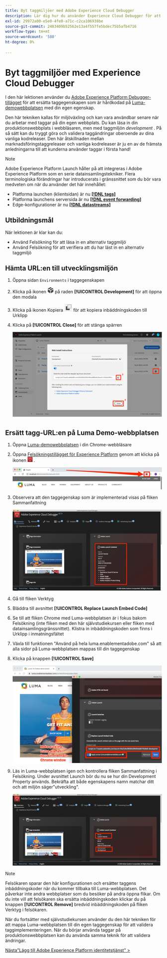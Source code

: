 ```yaml
---
title: Byt taggmiljöer med Adobe Experience Cloud Debugger
description: Lär dig hur du använder Experience Cloud Debugger för att läsa in olika inbäddningskoder för taggar. Den här lektionen är en del av självstudiekursen Implementera Experience Cloud på webbplatser.
exl-id: 29972a00-e5e0-4fe0-a71c-c2ca106938be
source-git-commit: 2483409b52562e13a4f557fe5bdec75b5afb4716
workflow-type: tm+mt
source-wordcount: '580'
ht-degree: 0%

---
```


# Byt taggmiljöer med Experience Cloud Debugger

I den här lektionen använder du [Adobe Experience Platform Debugger-tillägget](https://chromewebstore.google.com/detail/adobe-experience-platform/bfnnokhpnncpkdmbokanobigaccjkpob) för att ersätta taggegenskapen som är hårdkodad på [Luma-demowebbplatsen](https://luma.enablementadobe.com/content/luma/us/en.html) med din egen egenskap.

Den här tekniken kallas för miljöväxling och kan vara användbar senare när du arbetar med taggar på din egen webbplats. Du kan läsa in din produktionswebbplats i webbläsaren, men med taggmiljön *development* . På så sätt kan du tryggt göra och validera taggändringar oberoende av dina vanliga kodreleaser.  Den här åtskillnaden mellan marknadsföringstaggreleaser och vanliga kodreleaser är ju en av de främsta anledningarna till att kunderna använder taggar i första hand!

>[!NOTE]
>
>Adobe Experience Platform Launch håller på att integreras i Adobe Experience Platform som en serie datainsamlingstekniker. Flera terminologiska förändringar har introducerats i gränssnittet som du bör vara medveten om när du använder det här innehållet:
>
> * Platforma launchen (klientsidan) är nu **[[!DNL tags]](https://experienceleague.adobe.com/docs/experience-platform/tags/home.html?lang=sv)**
> * Platforma launchens serversida är nu **[[!DNL event forwarding]](https://experienceleague.adobe.com/docs/experience-platform/tags/event-forwarding/overview.html)**
> * Edge-konfigurationer är nu **[[!DNL datastreams]](https://experienceleague.adobe.com/docs/experience-platform/edge/fundamentals/datastreams.html)**

## Utbildningsmål

När lektionen är klar kan du:

* Använd Felsökning för att läsa in en alternativ taggmiljö
* Använd Felsökning för att verifiera att du har läst in en alternativ taggmiljö

## Hämta URL:en till utvecklingsmiljön

1. Öppna sidan `Environments` i taggegenskapen

1. Klicka på ikonen ![Installera ](images/launch-installIcon.png) på raden **[!UICONTROL Development]** för att öppna den modala

1. Klicka på ikonen Kopiera ![Kopiera](images/launch-copyIcon.png) för att kopiera inbäddningskoden till Urklipp

1. Klicka på **[!UICONTROL Close]** för att stänga spärren

   ![Ikonen Installera](images/launch-copyInstallCode.png)

## Ersätt tagg-URL:en på Luma Demo-webbplatsen

1. Öppna [Luma-demowebbplatsen](https://luma.enablementadobe.com/content/luma/us/en.html) i din Chrome-webbläsare

1. Öppna [Felsökningstillägget för Experience Platform](https://chromewebstore.google.com/detail/adobe-experience-platform/bfnnokhpnncpkdmbokanobigaccjkpob) genom att klicka på ikonen ![Felsökning](images/icon-debugger.png) .

   ![Klicka på felsökningsikonen](images/switchEnvironments-openDebugger.png)

1. Observera att den taggegenskap som är implementerad visas på fliken Sammanfattning

   ![taggmiljö som visas i Felsökning](images/switchEnvironments-debuggerOnWeRetail-prod.png)

1. Gå till fliken Verktyg
1. Bläddra till avsnittet **[!UICONTROL Replace Launch Embed Code]**
1. Se till att fliken Chrome med Luma-webbplatsen är i fokus bakom Felsökning (inte fliken med den här självstudiekursen eller fliken med datainsamlingsgränssnittet).  Klistra in inbäddningskoden som finns i Urklipp i inmatningsfältet
1. Växla till funktionen &quot;Använd på hela luma.enablementadobe.com&quot; så att alla sidor på Luma-webbplatsen mappas till din taggegenskap
1. Klicka på knappen **[!UICONTROL Save]**

   ![taggmiljö som visas i Felsökning](images/switchEnvironments-debugger-save.png)

1. Läs in Luma-webbplatsen igen och kontrollera fliken Sammanfattning i Felsökning. Under avsnittet Launch bör du nu se hur din Development Property används. Bekräfta att både egenskapens namn matchar ditt och att miljön säger&quot;utveckling&quot;.

   ![taggmiljö som visas i Felsökning](images/switchEnvironments-debuggerOnWeRetail.png)

>[!NOTE]
>
>Felsökaren sparar den här konfigurationen och ersätter taggens inbäddningskoder när du kommer tillbaka till Luma-webbplatsen. Det påverkar inte andra webbplatser som du besöker på andra öppna flikar. Om du inte vill att felsökaren ska ersätta inbäddningskoden klickar du på knappen **[!UICONTROL Remove]** bredvid inbäddningskoden på fliken Verktyg i felsökaren.

När du fortsätter med självstudiekursen använder du den här tekniken för att mappa Luma-webbplatsen till din egen taggegenskap för att validera taggimplementeringen. När du börjar använda taggar på produktionswebbplatsen kan du använda samma teknik för att validera ändringar.

[Nästa&quot;Lägg till Adobe Experience Platform identitetstjänst&quot; >](id-service.md)
